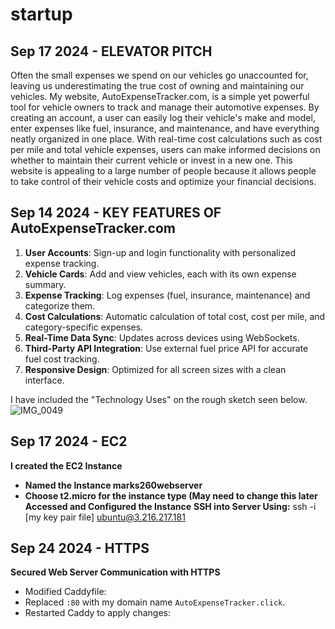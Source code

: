 # startup


## Sep 17 2024 - ELEVATOR PITCH
Often the small expenses we spend on our vehicles go unaccounted for, leaving us underestimating the true cost of owning and maintaining our vehicles. My website, AutoExpenseTracker.com, is a simple yet powerful tool for vehicle owners to track and manage their automotive expenses. By creating an account, a user can easily log their vehicle's make and model, enter expenses like fuel, insurance, and maintenance, and have everything neatly organized in one place. With real-time cost calculations such as cost per mile and total vehicle expenses, users can make informed decisions on whether to maintain their current vehicle or invest in a new one. This website is appealing to a large number of people because it allows people to take control of their vehicle costs and optimize your financial decisions.





## Sep 14 2024 - KEY FEATURES OF AutoExpenseTracker.com
1. **User Accounts**: Sign-up and login functionality with personalized expense tracking.
2. **Vehicle Cards**: Add and view vehicles, each with its own expense summary.
3. **Expense Tracking**: Log expenses (fuel, insurance, maintenance) and categorize them.
4. **Cost Calculations**: Automatic calculation of total cost, cost per mile, and category-specific expenses.
5. **Real-Time Data Sync**: Updates across devices using WebSockets.
6. **Third-Party API Integration**: Use external fuel price API for accurate fuel cost tracking.
7. **Responsive Design**: Optimized for all screen sizes with a clean interface.

I have included the "Technology Uses" on the rough sketch seen below.
![IMG_0049](https://github.com/user-attachments/assets/17a30bf6-d135-4848-a870-41eef1967cad)




## Sep 17 2024 - EC2
**I created the EC2 Instance**
- **Named the Instance marks260webserver**
- **Choose t2.micro for the instance type (May need to change this later**
**Accessed and Configured the Instance**
**SSH into Server Using:**
   ssh -i [my key pair file] ubuntu@3.216.217.181




## Sep 24 2024 - HTTPS
**Secured Web Server Communication with HTTPS**
- Modified Caddyfile:
- Replaced `:80` with my domain name `AutoExpenseTracker.click`.
- Restarted Caddy to apply changes:
